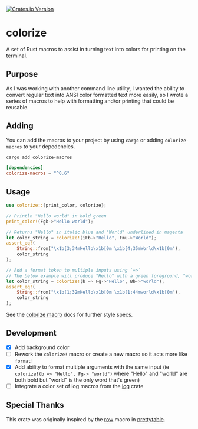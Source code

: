 [![Crates.io Version](https://img.shields.io/crates/v/colorize-macros)](https://)


# colorize

A set of Rust macros to assist in turning text into colors for printing on the terminal. 

## Purpose

As I was working with another command line utility, I wanted the ability to convert regular text into ANSI color formatted text more easily, so I wrote a series of macros to help with formatting and/or printing that could be reusable.

## Adding
You can add the macros to your project by using `cargo` or adding `colorize-macros` to your depedencies.

```bash
cargo add colorize-macros
```

```toml
[dependencies]
colorize-macros = "^0.6"
```

## Usage
```rust
use colorize::{print_color, colorize};

// Println "Hello world" in bold green
print_color!(Fgb->"Hello world");

// Returns "Hello" in italic blue and "World" underlined in magenta
let color_string = colorize!(iFb->"Hello", Fmu->"World");
assert_eq!(
    String::from("\x1b[3;34mHello\x1b[0m \x1b[4;35mWorld\x1b[0m"), 
    color_string
);

// Add a format token to multiple inputs using `=>`
// The below example will produce "Hello" with a green foreground, "world" with a blue background, both in bold. 
let color_string = colorize!(b => Fg->"Hello", Bb->"world");
assert_eq!(
    String::from("\x1b[1;32mHello\x1b[0m \x1b[1;44mworld\x1b[0m"),
    color_string
);
```

See the [colorize macro](https://docs.rs/colorize-macros/latest/colorize/macro.colorize.html) docs for further style specs.

## Development
- [x] Add background color
- [ ] Rework the `colorize!` macro or create a new macro so it acts more like `format!`
- [x] Add ability to format multiple arguments with the same input (ie `colorize!(b => "Hello", Fg-> "world")` where "Hello" and "world" are both bold but "world" is the only word that's green)
- [ ] Integrate a color set of log macros from the [log](https://docs.rs/log/latest/log/) crate

## Special Thanks
This crate was originally inspired by the [row](https://github.com/phsym/prettytable-rs/blob/master/src/row.rs) macro in [prettytable](https://github.com/phsym/prettytable-rs).